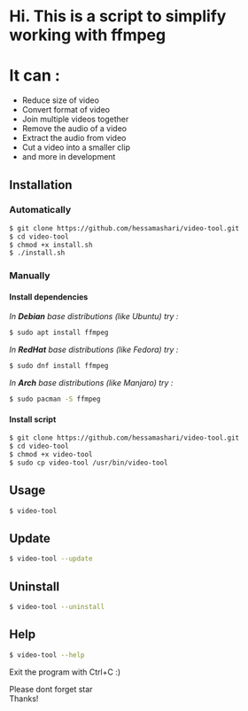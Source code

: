 # Hi. This is a script to simplify working with ffmpeg
# It can :

- Reduce size of video
- Convert format of video
- Join multiple videos together
- Remove the audio of a video
- Extract the audio from video
- Cut a video into a smaller clip
- and more in development

## Installation

### Automatically

```sh
$ git clone https://github.com/hessamashari/video-tool.git
$ cd video-tool
$ chmod +x install.sh
$ ./install.sh
```

### Manually

#### Install dependencies

*In __Debian__ base distributions (like Ubuntu) try :*

```sh
$ sudo apt install ffmpeg
```

*In __RedHat__ base distributions (like Fedora) try :*

```sh
$ sudo dnf install ffmpeg
```

*In __Arch__ base distributions (like Manjaro) try :*

```sh
$ sudo pacman -S ffmpeg
```

#### Install script

```sh
$ git clone https://github.com/hessamashari/video-tool.git
$ cd video-tool
$ chmod +x video-tool
$ sudo cp video-tool /usr/bin/video-tool
```

## Usage

```sh
$ video-tool
```

## Update

```sh
$ video-tool --update
```

## Uninstall

```sh
$ video-tool --uninstall
```

## Help

```sh
$ video-tool --help
```

Exit the program with Ctrl+C :)


Please dont forget star  
Thanks!
